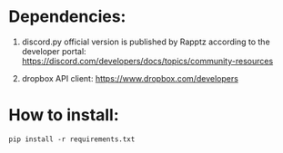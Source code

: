 # Dependencies: 
1. discord.py
official version is published by Rapptz according to the developer portal: https://discord.com/developers/docs/topics/community-resources

2. dropbox
API client: https://www.dropbox.com/developers

# How to install:
```pip install -r requirements.txt```
